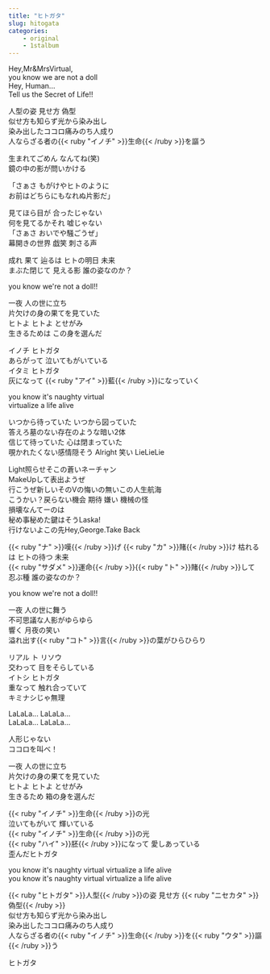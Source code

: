 ```yaml
---
title: "ヒトガタ"
slug: hitogata
categories:
    - original
    - 1stalbum
---
```


Hey,Mr&MrsVirtual,  
you know we are not a doll  
Hey, Human...  
Tell us the Secret of Life!!  

人型の姿 見せ方 偽型  
似せ方も知らず光から染み出し  
染み出したココロ痛みのち人成り  
人ならざる者の{{< ruby "イノチ" >}}生命{{< /ruby >}}を謳う  

生まれてごめん なんてね(笑)  
鏡の中の影が問いかける  

「さぁさ もがけやヒトのように  
お前はどちらにもなれぬ片影だ」  

見てほら目が 合ったじゃない  
何を見てるかそれ 嘘じゃない  
「さぁさ おいでや騒ごうぜ」  
幕開きの世界 戯笑 刺さる声  

成れ 果て 辿るは ヒトの明日 未来  
まぶた閉じて 見える影 誰の姿なのか？  

you know we're not a doll!!  

一夜 人の世に立ち  
片欠けの身の果てを見ていた  
ヒトよ ヒトよ とせがみ  
生きるためは この身を選んだ  

イノチ ヒトガタ  
あらがって 泣いてもがいている  
イタミ ヒトガタ  
灰になって {{< ruby "アイ" >}}藍{{< /ruby >}}になっていく  

you know it's naughty virtual  
virtualize a life alive  

いつから待っていた いつから図っていた  
答えろ墓のない存在のような暗い2体  
信じて待っていた 心は閉まっていた  
覗かれたくない感情隠そう Alright 笑い LieLieLie  

Light照らせそこの蒼いネーチャン  
MakeUpして表出ようぜ  
行こうぜ新しいそのVの悔いの無いこの人生航海  
こうかい？戻らない機会 期待 嫌い 機械の怪  
損壊なんてーのは  
秘め事秘めた鍵はそうLaska!  
行けないよこの先Hey,George.Take Back  

{{< ruby "ナ" >}}嘆{{< /ruby >}}げ {{< ruby "カ" >}}賭{{< /ruby >}}け 枯れるは ヒトの待つ 未来  
{{< ruby "サダメ" >}}運命{{< /ruby >}}{{< ruby "ト" >}}賭{{< /ruby >}}して 忍ぶ種 誰の姿なのか？  

you know we're not a doll!!  

一夜 人の世に舞う  
不可思議な人影がゆらゆら  
響く 月夜の笑い  
溢れ出す{{< ruby "コト" >}}言{{< /ruby >}}の葉がひらひらり  

リアル ト リソウ  
交わって 目をそらしている  
イトシ ヒトガタ  
重なって 触れ合っていて  
キミナシじゃ無理  

LaLaLa... LaLaLa...  
LaLaLa... LaLaLa...  

人形じゃない  
ココロを叫べ！  

一夜 人の世に立ち  
片欠けの身の果てを見ていた  
ヒトよ ヒトよ とせがみ  
生きるため 箱の身を選んだ  

{{< ruby "イノチ" >}}生命{{< /ruby >}}の光  
泣いてもがいて 輝いている  
{{< ruby "イノチ" >}}生命{{< /ruby >}}の光  
{{< ruby "ハイ" >}}胚{{< /ruby >}}になって 愛しあっている  
歪んだヒトガタ  

you know it's naughty virtual virtualize a life alive  
you know it's naughty virtual virtualize a life alive  

{{< ruby "ヒトガタ" >}}人型{{< /ruby >}}の姿 見せ方 {{< ruby "ニセカタ" >}}偽型{{< /ruby >}}  
似せ方も知らず光から染み出し  
染み出したココロ痛みのち人成り  
人ならざる者の{{< ruby "イノチ" >}}生命{{< /ruby >}}を{{< ruby "ウタ" >}}謳{{< /ruby >}}う  

ヒトガタ  